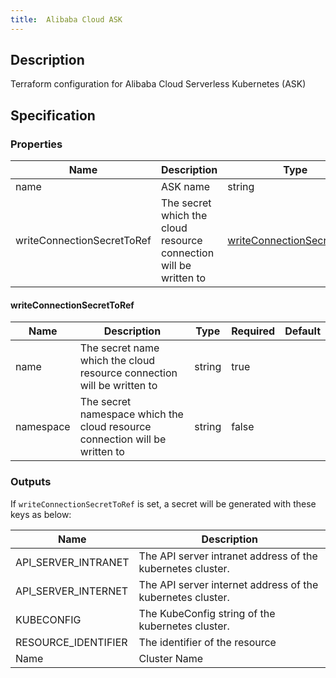 ```yaml
---
title:  Alibaba Cloud ASK
---
```


## Description

Terraform configuration for Alibaba Cloud Serverless Kubernetes (ASK)

## Specification


### Properties

 Name | Description | Type | Required | Default 
 ------------ | ------------- | ------------- | ------------- | ------------- 
 name | ASK name | string | false |  
 writeConnectionSecretToRef | The secret which the cloud resource connection will be written to | [writeConnectionSecretToRef](#writeConnectionSecretToRef) | false |  


#### writeConnectionSecretToRef

 Name | Description | Type | Required | Default 
 ------------ | ------------- | ------------- | ------------- | ------------- 
 name | The secret name which the cloud resource connection will be written to | string | true |  
 namespace | The secret namespace which the cloud resource connection will be written to | string | false |  


### Outputs

If `writeConnectionSecretToRef` is set, a secret will be generated with these keys as below:

 Name | Description 
 ------------ | ------------- 
 API_SERVER_INTRANET | The API server intranet address of the kubernetes cluster.
 API_SERVER_INTERNET | The API server internet address of the kubernetes cluster.
 KUBECONFIG | The KubeConfig string of the kubernetes cluster.
 RESOURCE_IDENTIFIER | The identifier of the resource
 Name | Cluster Name
